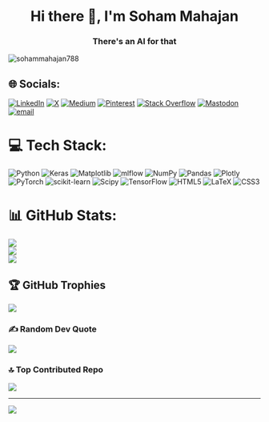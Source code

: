 <h1 align="center">Hi there 👋, I'm Soham Mahajan</h1>
<h3 align="center">There's an AI for that</h3>

<p align="left"> <img src="https://komarev.com/ghpvc/?username=sohammahajan788&label=Profile%20views&color=0e75b6&style=flat" alt="sohammahajan788" /> </p>

## 🌐 Socials:
[![LinkedIn](https://img.shields.io/badge/LinkedIn-%230077B5.svg?logo=linkedin&logoColor=white)](https://linkedin.com/in/linkedin.com/in/sohammahajan788) [![X](https://img.shields.io/badge/X-black.svg?logo=X&logoColor=white)](https://x.com/https://x.com/SohamMahajan788) [![Medium](https://img.shields.io/badge/Medium-12100E?logo=medium&logoColor=white)](https://medium.com/@sohammahajan788.medium.com) [![Pinterest](https://img.shields.io/badge/Pinterest-%23E60023.svg?logo=Pinterest&logoColor=white)](https://pinterest.com/https://in.pinterest.com/SohamMahajan788/_profile/) [![Stack Overflow](https://img.shields.io/badge/-Stackoverflow-FE7A16?logo=stack-overflow&logoColor=white)](https://stackoverflow.com/users/https://meta.stackoverflow.com/users/31506972/soham-mahajan) [![Mastodon](https://img.shields.io/badge/-MASTODON-%232B90D9?logo=mastodon&logoColor=white)](https://mastodon.social/@https://mastodon.social/@SohamMahajan) [![email](https://img.shields.io/badge/Email-D14836?logo=gmail&logoColor=white)](mailto:sohammahajan788@gmail.com) 

# 💻 Tech Stack:
![Python](https://img.shields.io/badge/python-3670A0?style=for-the-badge&logo=python&logoColor=ffdd54) ![Keras](https://img.shields.io/badge/Keras-%23D00000.svg?style=for-the-badge&logo=Keras&logoColor=white) ![Matplotlib](https://img.shields.io/badge/Matplotlib-%23ffffff.svg?style=for-the-badge&logo=Matplotlib&logoColor=black) ![mlflow](https://img.shields.io/badge/mlflow-%23d9ead3.svg?style=for-the-badge&logo=numpy&logoColor=blue) ![NumPy](https://img.shields.io/badge/numpy-%23013243.svg?style=for-the-badge&logo=numpy&logoColor=white) ![Pandas](https://img.shields.io/badge/pandas-%23150458.svg?style=for-the-badge&logo=pandas&logoColor=white) ![Plotly](https://img.shields.io/badge/Plotly-%233F4F75.svg?style=for-the-badge&logo=plotly&logoColor=white) ![PyTorch](https://img.shields.io/badge/PyTorch-%23EE4C2C.svg?style=for-the-badge&logo=PyTorch&logoColor=white) ![scikit-learn](https://img.shields.io/badge/scikit--learn-%23F7931E.svg?style=for-the-badge&logo=scikit-learn&logoColor=white) ![Scipy](https://img.shields.io/badge/SciPy-%230C55A5.svg?style=for-the-badge&logo=scipy&logoColor=%white) ![TensorFlow](https://img.shields.io/badge/TensorFlow-%23FF6F00.svg?style=for-the-badge&logo=TensorFlow&logoColor=white) ![HTML5](https://img.shields.io/badge/html5-%23E34F26.svg?style=for-the-badge&logo=html5&logoColor=white) ![LaTeX](https://img.shields.io/badge/latex-%23008080.svg?style=for-the-badge&logo=latex&logoColor=white) ![CSS3](https://img.shields.io/badge/css3-%231572B6.svg?style=for-the-badge&logo=css3&logoColor=white)
# 📊 GitHub Stats:
![](https://github-readme-stats.vercel.app/api?username=SohamMahajan788&theme=dark&hide_border=false&include_all_commits=true&count_private=true)<br/>
![](https://nirzak-streak-stats.vercel.app/?user=SohamMahajan788&theme=dark&hide_border=false)<br/>
![](https://github-readme-stats.vercel.app/api/top-langs/?username=SohamMahajan788&theme=dark&hide_border=false&include_all_commits=true&count_private=true&layout=compact)

## 🏆 GitHub Trophies
![](https://github-profile-trophy.vercel.app/?username=SohamMahajan788&theme=radical&no-frame=false&no-bg=false&margin-w=4)

### ✍️ Random Dev Quote
![](https://quotes-github-readme.vercel.app/api?type=horizontal&theme=radical)

### 🔝 Top Contributed Repo
![](https://github-contributor-stats.vercel.app/api?username=SohamMahajan788&limit=5&theme=dark&combine_all_yearly_contributions=true)

---
[![](https://visitcount.itsvg.in/api?id=SohamMahajan788&icon=5&color=0)](https://visitcount.itsvg.in)

<!-- Proudly created with GPRM ( https://gprm.itsvg.in ) -->
